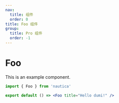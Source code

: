 ```yaml
---
nav:
  title: 组件
  order: 0
title: Foo 组件
group:
  title: Pro 组件
  order: -1
---
```


# Foo

This is an example component.

```jsx
import { Foo } from 'nautica'

export default () => <Foo title="Hello dumi!" />
```
